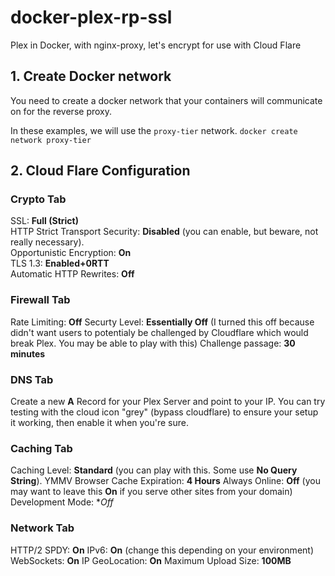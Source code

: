 # docker-plex-rp-ssl
Plex in Docker, with nginx-proxy, let's encrypt for use with Cloud Flare

## 1. Create Docker network
You need to create a docker network that your containers will communicate on for the reverse proxy.

In these examples, we will use the `proxy-tier` network.
`docker create network proxy-tier`

## 2. Cloud Flare Configuration

### Crypto Tab
SSL: **Full (Strict)**  
HTTP Strict Transport Security: **Disabled** (you can enable, but beware, not really necessary).  
Opportunistic Encryption: **On**  
TLS 1.3: **Enabled+0RTT**  
Automatic HTTP Rewrites: **Off**  

### Firewall Tab
Rate Limiting: **Off**
Securty Level: **Essentially Off** (I turned this off because didn't want users to potentialy be challenged by Cloudflare which would break Plex. You may be able to play with this)
Challenge passage: **30 minutes**

### DNS Tab
Create a new **A** Record for your Plex Server and point to your IP. You can try testing with the cloud icon "grey" (bypass cloudflare) to ensure your setup it working, then enable it when you're sure.

### Caching Tab
Caching Level: **Standard** (you can play with this. Some use **No Query String**). YMMV
Browser Cache Expiration: **4 Hours**
Always Online: **Off** (you may want to leave this **On** if you serve other sites from your domain)
Development Mode: **Off*

### Network Tab
HTTP/2 SPDY: **On**
IPv6: **On** (change this depending on your environment)
WebSockets: **On**
IP GeoLocation: **On**
Maximum Upload Size: **100MB**

